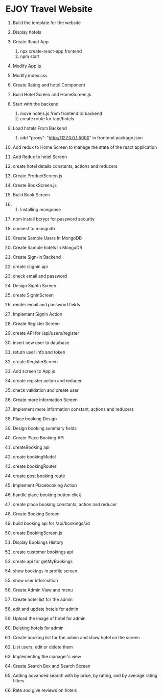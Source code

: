 # EJOY Travel Website
1. Build the template for the website
2. Display hotels
3. Create React App
   1. npx create-react-app frontend
   2. npm start
4. Modify App.js
5. Modify index.css
6. Create Rating and hotel Component
7. Build Hotel Screen and HomeScreen.js
8. Start with the backend
   1. move hotels.js from frontend to backend
   2. create route for /api/hotels
9. Load hotels From Backend
   1. add "proxy": "http://127.0.0.1:5000" in frontend package.json
   
10. Add redux to Home Screen to manage the state of the react application

11. Add Redux to hotel Screen
   1. create hotel details constants, actions and reducers
12. Create ProductScreen.js
13. Create BookScreen.js
   
14. Build Book Screen
   
15. 1. Installing mongoose
   2. npm install bcrypt for password security
   3. connect to mongodb
   
16. Create Sample Users In MongoDB
   
17. Create Sample hotels In MongoDB
   
18. Create Sign-in Backend
   1. create /signin api
   2. check email and password
19. Design SignIn Screen
   1. create SigninScreen
   2. render email and password fields
   
20. Implement SignIn Action
   
21. Create Register Screen
   1. create API for /api/users/register
   2. insert new user to database
   3. return user info and token
   4. create RegisterScreen
   5. Add screen to App.js
   6. create register action and reducer
   7. check validation and create user
22. Create more information Screen
   3. implement more information constant, actions and reducers
23. Place booking Design
24. Design booking summary fields
25. Create Place Booking API
   1. createBooking api
   2. create bookingModel
   3. create bookingRouter
   4. create post booking route
26. Implement Placebooking Action
   1. handle place booking button click
   2. create place booking constants, action and reducer
27. Create Booking Screen
   1. build booking api for /api/bookings/:id
28.  create BookingScreen.js
29. Display Bookings History
   1. create customer bookings api
   2. create api for getMyBookings
   3. show bookings in profile screen
30. show user information
31. Create Admin View and menu
32. Create hotel list for the admin
33. edit and update hotels for admin
34. Upload the image of hotel for admin
35. Deleting hotels for admin
36. Create booking list for the admin and show hotel on the screen
37. List users, edit or delete them
38. Implementing the manager's view
39. Create  Search Box and Search Screen
40. Adding advanced search with by price, by rating, and by average rating filters
41. Rate and give reviews on hotels